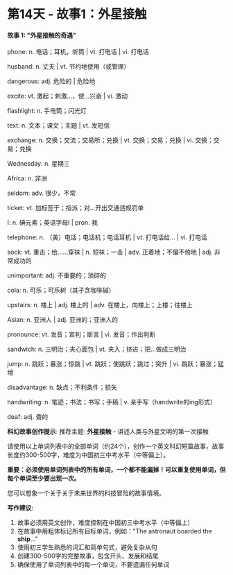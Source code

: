 # 第14天 - 故事1：外星接触

#### 故事 1: "外星接触的奇遇"

phone: n. 电话；耳机，听筒 | vt. 打电话 | vi. 打电话

husband: n. 丈夫 | vt. 节约地使用（或管理）

dangerous: adj. 危险的 | 危险地

excite: vt. 激起；刺激…，使…兴奋 | vi. 激动

flashlight: n. 手电筒；闪光灯

text: n.  文本；课文；主题 | vt. 发短信

exchange: n. 交换；交流；交易所；兑换 | vt. 交换；交易；兑换 | vi. 交换；交易；兑换

Wednesday: n. 星期三

Africa: n. 非洲

seldom: adv. 很少，不常

ticket: vt. 加标签于；指派；对…开出交通违规罚单

I: n. 碘元素；英语字母I | pron. 我

telephone: n. （美）电话；电话机；电话耳机 | vt. 打电话给… | vi. 打电话

sock: vt. 重击；给……穿袜 | n. 短袜；一击 | adv. 正着地；不偏不倚地 | adj. 非常成功的

unimportant: adj. 不重要的；琐碎的

cola: n. 可乐；可乐树（其子含咖啡碱）

upstairs: n. 楼上 | adj. 楼上的 | adv. 在楼上，向楼上；上楼；往楼上

Asian: n. 亚洲人 | adj. 亚洲的；亚洲人的

pronounce: vt. 发音；宣判；断言 | vi. 发音；作出判断

sandwich: n. 三明治；夹心面包 | vt. 夹入；挤进；把...做成三明治

jump: n. 跳跃；暴涨；惊跳 | vt. 跳跃；使跳跃；跳过；突升 | vi. 跳跃；暴涨；猛增

disadvantage: n. 缺点；不利条件；损失

handwriting: n. 笔迹；书法；书写；手稿 | v. 亲手写（handwrite的ing形式）

deaf: adj. 聋的

**科幻故事创作提示**:
推荐主题: **外星接触** - 讲述人类与外星文明的第一次接触

请使用以上单词列表中的全部单词（约24个），创作一个英文科幻短篇故事，故事长度约300-500字，难度为中国初三中考水平（中等偏上）。

**重要：必须使用单词列表中的所有单词，一个都不能漏掉！可以重复使用单词，但每个单词至少要出现一次。**

您可以想象一个关于关于未来世界的科技冒险的故事情境。

**写作建议**: 
1. 故事必须用英文创作，难度控制在中国初三中考水平（中等偏上）
2. 在故事中用粗体标记所有目标单词，例如："The astronaut boarded the **ship**..."
3. 使用初三学生熟悉的词汇和简单句式，避免复杂从句
4. 创建300-500字的完整故事，包含开头、发展和结尾
5. 确保使用了单词列表中的每一个单词，不要遗漏任何单词
